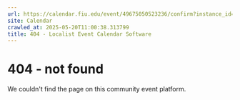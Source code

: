 ```yaml
---
url: https://calendar.fiu.edu/event/49675050523236/confirm?instance_id=49675050524261&return=https%3A%2F%2Fcalendar.fiu.edu%2Fpca
site: Calendar
crawled_at: 2025-05-20T11:00:38.313799
title: 404 - Localist Event Calendar Software
---
```


# 404 - not found
We couldn't find the page on this community event platform.
